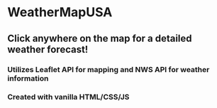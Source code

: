 # WeatherMapUSA
## Click anywhere on the map for a detailed weather forecast!
### Utilizes Leaflet API for mapping and NWS API for weather information
### Created with vanilla HTML/CSS/JS